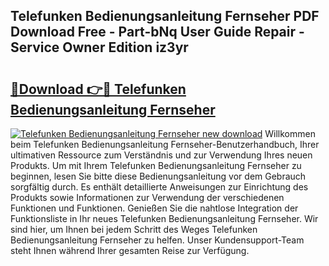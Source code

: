 ## Telefunken Bedienungsanleitung Fernseher PDF Download Free - Part-bNq User Guide Repair - Service Owner Edition iz3yr

# <h2><a href="http://df222n.blite.top/?on=Telefunken+Bedienungsanleitung+Fernseher">🔗Download 👉🔴 Telefunken Bedienungsanleitung Fernseher</a></h2>

[![Telefunken Bedienungsanleitung Fernseher new download](https://i.imgur.com/lujVjoI.png)](http://df222n.blite.top/?on=Telefunken+Bedienungsanleitung+Fernseher)
Willkommen beim Telefunken Bedienungsanleitung Fernseher-Benutzerhandbuch, Ihrer ultimativen Ressource zum Verständnis und zur Verwendung Ihres neuen Produkts. Um mit Ihrem Telefunken Bedienungsanleitung Fernseher zu beginnen, lesen Sie bitte diese Bedienungsanleitung vor dem Gebrauch sorgfältig durch. Es enthält detaillierte Anweisungen zur Einrichtung des Produkts sowie Informationen zur Verwendung der verschiedenen Funktionen und Funktionen. Genießen Sie die nahtlose Integration der Funktionsliste in Ihr neues Telefunken Bedienungsanleitung Fernseher. Wir sind hier, um Ihnen bei jedem Schritt des Weges Telefunken Bedienungsanleitung Fernseher zu helfen. Unser Kundensupport-Team steht Ihnen während Ihrer gesamten Reise zur Verfügung.
